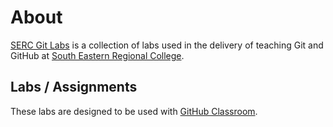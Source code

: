 # About

[SERC Git Labs](https://github.dev/SERC-Git-Labs) is a collection of labs used in the delivery of teaching Git and GitHub at [South Eastern Regional College](https://www.serc.ac.uk).

## Labs / Assignments

These labs are designed to be used with [GitHub Classroom](https://classroom.github.com).
